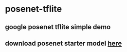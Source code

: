 # posenet-tflite
## google posenet tflite simple demo

## download posenet starter model [here](https://storage.googleapis.com/download.tensorflow.org/models/tflite/posenet_mobilenet_v1_100_257x257_multi_kpt_stripped.tflite)
